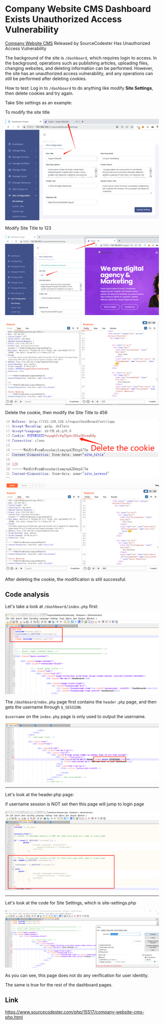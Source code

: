 # Company Website CMS Dashboard Exists Unauthorized Access Vulnerability

[Company Website CMS](https://www.sourcecodester.com/php/15517/company-website-cms-php.html) Released by SourceCodester Has Unauthorized Access Vulnerability

The background of the site is `/dashboard`, which requires login to access. In the background, operations such as publishing articles, uploading files, changing websites, and deleting information can be performed. However, the site has an unauthorized access vulnerability, and any operations can still be performed after deleting cookies.

How to test: Log in to `/dashboard` to do anything like modify **Site Settings**, then delete cookies and try again.

Take Site settings as an example:

To modify the site title

![image-20220807000836564](Company%20Website%20CMS-Unauthorized%20Access.assets/image-20220807000836564.png)

Modify Site Title to 123

![image-20220807000947231](Company%20Website%20CMS-Unauthorized%20Access.assets/image-20220807000947231.png)

![image-20220807001127808](Company%20Website%20CMS-Unauthorized%20Access.assets/image-20220807001127808-16598022888061.png)

Delete the cookie, then modify the Site Title to 456

![image-20220807001343169](Company%20Website%20CMS-Unauthorized%20Access.assets/image-20220807001343169.png)

![image-20220807001454444](Company%20Website%20CMS-Unauthorized%20Access.assets/image-20220807001454444.png)

After deleting the cookie, the modification is still successful.



## Code analysis

Let's take a look at `/dashboard/index.php` first:

![image-20220807002310654](Company%20Website%20CMS-Unauthorized%20Access.assets/image-20220807002310654.png)

The `/dashboard/ndex.php` page first contains the `header.php` page, and then gets the username through `$_SESSION`.

`$username` on the `index.php` page is only used to output the username.

![image-20220807002605801](Company%20Website%20CMS-Unauthorized%20Access.assets/image-20220807002605801.png)

---

Let's look at the header.php page:

if username session is NOT set then this page will jump to login page

![image-20220807002812929](Company%20Website%20CMS-Unauthorized%20Access.assets/image-20220807002812929.png)

---

Let's look at the code for Site Settings, which is site-settings.php

![image-20220807003110478](Company%20Website%20CMS-Unauthorized%20Access.assets/image-20220807003110478.png)

As you can see, this page does not do any verification for user identity.

The same is true for the rest of the dashboard pages.



## Link

https://www.sourcecodester.com/php/15517/company-website-cms-php.html